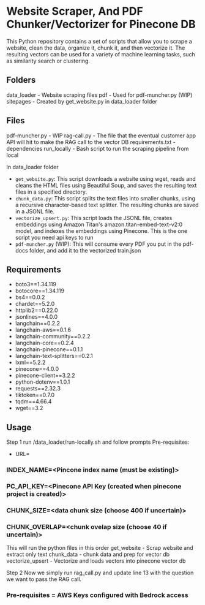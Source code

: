 # Website Scraper, And PDF Chunker/Vectorizer for Pinecone DB

This Python repository contains a set of scripts that allow you to scrape a website, clean the data, organize it, chunk it, and then vectorize it. The resulting vectors can be used for a variety of machine learning tasks, such as similarity search or clustering.

## Folders
data_loader - Website scraping files
pdf - Used for pdf-muncher.py (WIP)
sitepages - Created by get_website.py in data_loader folder

## Files
pdf-muncher.py - WIP
rag-call.py - The file that the eventual customer app API will hit to make the RAG call to the vector DB
requirements.txt - dependencies
run_locally - Bash script to run the scraping pipeline from local


In data_loader folder
- `get_website.py`: This script downloads a website using wget, reads and cleans the HTML files using Beautiful Soup, and saves the resulting text files in a specified directory.
- `chunk_data.py`: This script splits the text files into smaller chunks, using a recursive character-based text splitter. The resulting chunks are saved in a JSONL file.
- `vectorize_upsert.py`: This script loads the JSONL file, creates embeddings using Amazon Titan's amazon.titan-embed-text-v2:0 model, and indexes the embeddings using Pinecone. This is the one script you need api keys to run
- `pdf-muncher.py` (WIP): This will consume every PDF you put in the pdf-docs folder, and add it to the vectorized train.json

## Requirements

- boto3==1.34.119
- botocore==1.34.119
- bs4==0.0.2
- chardet==5.2.0
- httplib2==0.22.0
- jsonlines==4.0.0
- langchain==0.2.2
- langchain-aws==0.1.6
- langchain-community==0.2.2
- langchain-core==0.2.4
- langchain-pinecone==0.1.1
- langchain-text-splitters==0.2.1
- lxml==5.2.2
- pinecone==4.0.0
- pinecone-client==3.2.2
- python-dotenv==1.0.1
- requests==2.32.3
- tiktoken==0.7.0
- tqdm==4.66.4
- wget==3.2

## Usage

Step 1 run /data_loader/run-locally.sh and follow prompts
Pre-requisites:
* URL=<the URL to rip>
### INDEX_NAME=<Pincone index name (must be existing)>
### PC_API_KEY=<Pinecone API Key (created when pinecone project is created)>
### CHUNK_SIZE=<data chunk size (choose 400 if uncertain)>
### CHUNK_OVERLAP=<chunk ovelap size (choose 40 if uncertain)>

This will run the python files in this order
get_website - Scrap website and extract only text
chunk_data - chunk data and prep for vector db
vectorize_upsert - Vectorize and loads vectors into pinecone vector db

Step 2
Now we simply run rag_call.py and update line 13 with the question we want to pass the RAG call. 
### Pre-requisites = AWS Keys configured with Bedrock access